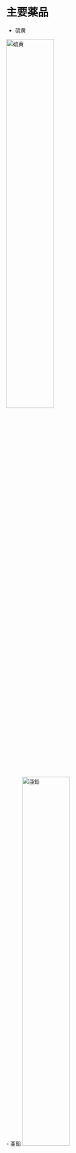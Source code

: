 # 主要薬品

- 硫黄
<img arc="media/CIMG0060.JPG" width="50%" alt="硫黄">
<br>
- 亜鉛
<img arc="media/CIMG0061.JPG" width="50%" alt="亜鉛">
<br>
- 水酸化ナトリウム
<img arc="media/CIMG0062.JPG" width="50%" alt="水酸化ナトリウム">
<br>
- ヘモグロビン
<img arc="media/CIMG0063.JPG" width="50%" alt="ヘモグロビン">
<br>
- 臭素
<img arc="media/CIMG0084.JPG" width="50%" alt="臭素">
<br>
- 安息香酸
<img arc="media/CIMG0065.JPG" width="50%" alt="安息香酸">
<br>
- 酸化マンガン
<img arc="media/CIMG0066.JPG" width="50%" alt="酸化マンガン">
<br>
- 大理石
<img arc="media/CIMG0067.JPG" width="50%" alt="大理石">
<br>
- 塩化銅
<img arc="media/CIMG0069.JPG" width="50%" alt="塩化銅">
<br>
- グルコース
<img arc="media/CIMG0070.JPG" width="50%" alt="グルコース">
<br>
- 鉛
<img arc="media/CIMG0071.JPG" width="50%" alt="鉛">
<br>
- 鉄粉
<img arc="media/CIMG0072.JPG" width="50%" alt="鉄粉">
<br>
- 銅粉末
<img arc="media/CIMG0073.JPG" width="50%" alt="銅粉末">
<br>
- アルミニウム粉末
<img arc="media/CIMG0074.JPG" width="50%" alt="アルミニウム粉末">
<br>
- 炭酸ナトリウム
<img arc="media/CIMG0075.JPG" width="50%" alt="炭酸ナトリウム">
<br>
- アジビン酸
<img arc="media/CIMG0076.JPG" width="50%" alt="アジビン酸">
<br>
- 炭酸水素ナトリウム
<img arc="media/CIMG0077.JPG" width="50%" alt="炭酸水素ナトリウム">
<br>
- 硫酸銅
<img arc="media/CIMG0078.JPG" width="50%" alt="硫酸銅">
<br>
- 硫酸ナトリウム
<img arc="media/CIMG0079.JPG" width="50%" alt="硫酸ナトリウム">
<br>
- ソルビトール
<img arc="media/CIMG0080.JPG" width="50%" alt="ソルビトール">
<br>
- シリカゲル
<img arc="media/CIMG0081.JPG" width="50%" alt="シリカゲル">
<br>
- 塩化アンモニウム
<img arc="media/CIMG0082.JPG" width="50%" alt="塩化アンモニウム">
<br>
- 塩化カリウム
<img arc="media/CIMG0083.JPG" width="50%" alt="塩化カリウム">
